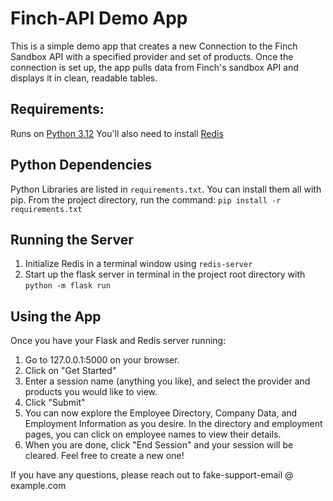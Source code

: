 # Finch-API Demo App

This is a simple demo app that creates a new Connection to the Finch Sandbox API with a specified provider and set of products. Once the connection is set up, the app pulls data from Finch's sandbox API and displays it in clean, readable tables. 


## Requirements:

Runs on [Python 3.12](https://www.python.org/downloads/)
You'll also need to install [Redis](https://redis.io/docs/latest/operate/oss_and_stack/install/)


## Python Dependencies

Python Libraries are listed in `requirements.txt`. You can install them all with pip. From the project directory, run the command:
`pip install -r requirements.txt `


## Running the Server

1. Initialize Redis in a terminal window using `redis-server`
2. Start up the flask server in terminal in the project root directory with `python -m flask run`


## Using the App

Once you have your Flask and Redis server running:
1. Go to 127.0.0.1:5000 on your browser. 
2. Click on "Get Started"
3. Enter a session name (anything you like), and select the provider and products you would like to view. 
4. Click "Submit"
5. You can now explore the Employee Directory, Company Data, and Employment Information as you desire. In the directory and employment pages, you can click on employee names to view their details. 
6. When you are done, click "End Session" and your session will be cleared. Feel free to create a new one!

If you have any questions, please reach out to fake-support-email @ example.com